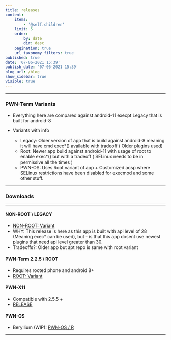 ```yaml
---
title: releases
content:
    items:
        - '@self.children'
    limit: 5
    order:
        by: date
        dir: desc
    pagination: true
    url_taxonomy_filters: true
published: true
date: '07-06-2021 15:39'
publish_date: '07-06-2021 15:39'
blog_url: /blog
show_sidebar: true
visible: true
---
```


----
### PWN-Term Variants
* Everything here are compared against android-11 execpt Legacy that is built for android-8

* Variants with info
    - Legacy: Older version of app that is build against android-8 meaning it will have cmd exec*() available with tradeoff ( Older plugins used)
    - Root: Newer app build against android-11 with usage of root to enable exec*() but with a tradeoff ( SELinux needs to be in permissive all the times )
    - PWN-OS: Uses Root variant of app + Customized aosp where SELinux restrictions have been disabled for execmod and some other stuff.

---

### Downloads

---

#### NON-ROOT \ LEGACY
* [NON-ROOT: Variant](https://github.com/PWN-Term/PWN-Term/releases/download/05.08.21/2.5.5-legacy.apk)
* WHY: This release is here as this app is built with api level of 28 (Meaning exec* can be used), but - is that this app dosent use newest plugins that need api level greater than 30.
* Tradeoffs?: Older app but apt repo is same with root variant

#### PWN-Term 2.2.5 \ ROOT
* Requires rooted phone and android 8+
* [ROOT: Variant](https://github.com/PWN-Term/PWN-Term/releases/download/05.08.21/2.5.5.apk)

#### PWN-X11
* Compatible with 2.5.5 +
* [RELEASE](https://github.com/PWN-Term/PWN-Term/releases/download/05.08.21/1.0.0-x11.apk)

#### PWN-OS
* Beryllium (WIP): [PWN-OS / R](#)

---

